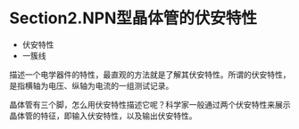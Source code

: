 # Section2.NPN型晶体管的伏安特性

- 伏安特性
- 一簇线

描述一个电学器件的特性，最直观的方法就是了解其伏安特性。所谓的伏安特性，是指横轴为电压、纵轴为电流的一组测试记录。

晶体管有三个脚，怎么用伏安特性描述它呢？科学家一般通过两个伏安特性来展示晶体管的特征，即输入伏安特性，以及输出伏安特性。

